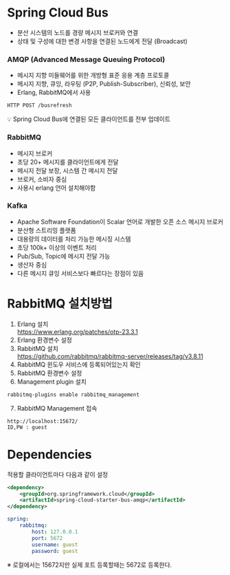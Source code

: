 # Spring Cloud Bus
- 분산 시스템의 노드를 경량 메시지 브로커와 연결
- 상태 및 구성에 대한 변경 사항을 연결된 노드에게 전달 (Broadcast)

### AMQP (Advanced Message Queuing Protocol)
- 메시지 지향 미들웨어를 위한 개방형 표준 응용 계층 프로토콜
- 메시지 지향, 큐잉, 라우팅 (P2P, Publish-Subscriber), 신뢰성, 보안
- Erlang, RabbitMQ에서 사용

```
HTTP POST /busrefresh
```
💡 Spring Cloud Bus에 연결된 모든 클라이언트를 전부 업데이트

### RabbitMQ
- 메시지 브로커
- 초당 20+ 메시지를 클라이언트에게 전달
- 메시지 전달 보장, 시스템 간 메시지 전달
- 브로커, 소비자 중심
- 사용시 erlang 언어 설치해야함

### Kafka
- Apache Software Foundation이 Scalar 언어로 개발한 오픈 소스 메시지 브로커
- 분산형 스트리밍 플랫폼
- 대용량의 데이터를 처리 가능한 메시징 시스템
- 초당 100k+ 이상의 이벤트 처리
- Pub/Sub, Topic에 메시지 전달 가능
- 생산자 중심
- 다른 메시지 큐잉 서비스보다 빠르다는 장점이 있음

# RabbitMQ 설치방법
1. Erlang 설치  
https://www.erlang.org/patches/otp-23.3.1
2. Erlang 환경변수 설정
3. RabbitMQ 설치  
https://github.com/rabbitmq/rabbitmq-server/releases/tag/v3.8.11
4. RabbitMQ 윈도우 서비스에 등록되어있는지 확인
5. RabbitMQ 환경변수 설정
6. Management plugin 설치
```
rabbitmq-plugins enable rabbitmq_management
```
7. RabbitMQ Management 접속
```
http://localhost:15672/
ID,PW : guest
```

# Dependencies
적용할 클라이언트마다 다음과 같이 설정

```xml
<dependency>
    <groupId>org.springframework.cloud</groupId>
    <artifactId>spring-cloud-starter-bus-amqp</artifactId>
</dependency>
```

```yml
spring:
    rabbitmq:
        host: 127.0.0.1
        port: 5672
        username: guest
        password: guest
```
※ 로컬에서는 15672지만 실제 포트 등록할때는 5672로 등록한다.